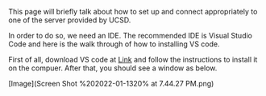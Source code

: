 This page will briefly talk about how to set up and connect appropriately to one of the server provided by UCSD.

In order to do so, we need an IDE. The recommended IDE is Visual Studio Code and here is the walk through of how to installing VS code.

First of all, download VS code at [Link](https://code.visualstudio.com) and follow the instructions to install it on the compuer. After that, you should see a window as below.

[Image](Screen Shot %202022-01-1320% at 7.44.27 PM.png)
